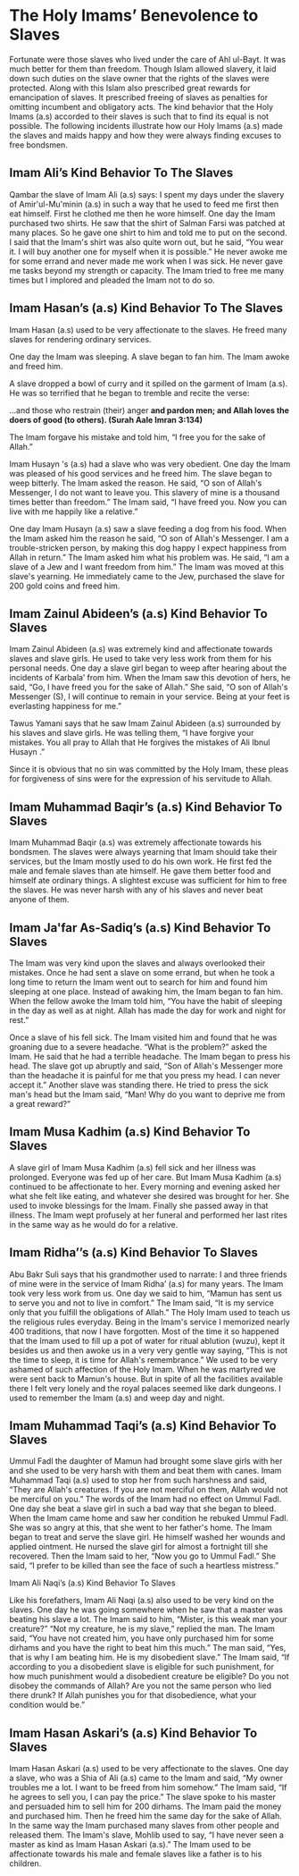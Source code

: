 The Holy Imams’ Benevolence to Slaves
=====================================

Fortunate were those slaves who lived under the care of Ahl ul-Bayt. It
was much better for them than freedom. Though Islam allowed slavery, it
laid down such duties on the slave owner that the rights of the slaves
were protected. Along with this Islam also prescribed great rewards for
emancipation of slaves. It prescribed freeing of slaves as penalties for
omitting incumbent and obligatory acts. The kind behavior that the Holy
Imams (a.s) accorded to their slaves is such that to find its equal is
not possible. The following incidents illustrate how our Holy Imams
(a.s) made the slaves and maids happy and how they were always finding
excuses to free bondsmen.

Imam Ali’s Kind Behavior To The Slaves
--------------------------------------

Qambar the slave of Imam Ali (a.s) says: I spent my days under the
slavery of Amir'ul-Mu'minin (a.s) in such a way that he used to feed me
first then eat himself. First he clothed me then he wore himself. One
day the Imam purchased two shirts. He saw that the shirt of Salman Farsi
was patched at many places. So he gave one shirt to him and told me to
put on the second. I said that the Imam's shirt was also quite worn out,
but he said, “You wear it. I will buy another one for myself when it is
possible.” He never awoke me for some errand and never made me work when
I was sick. He never gave me tasks beyond my strength or capacity. The
Imam tried to free me many times but I implored and pleaded the Imam not
to do so.

Imam Hasan’s (a.s) Kind Behavior To The Slaves
----------------------------------------------

Imam Hasan (a.s) used to be very affectionate to the slaves. He freed
many slaves for rendering ordinary services.

One day the Imam was sleeping. A slave began to fan him. The Imam awoke
and freed him.

A slave dropped a bowl of curry and it spilled on the garment of Imam
(a.s). He was so terrified that he began to tremble and recite the
verse:

…and those who restrain (their) anger **and pardon men; and Allah loves
the doers of good (to others). (Surah Aale Imran 3:134)**

The Imam forgave his mistake and told him, “I free you for the sake of
Allah.”

Imam Husayn 's (a.s) had a slave who was very obedient. One day the Imam
was pleased of his good services and he freed him. The slave began to
weep bitterly. The Imam asked the reason. He said, “O son of Allah's
Messenger, I do not want to leave you. This slavery of mine is a
thousand times better than freedom.” The Imam said, “I have freed you.
Now you can live with me happily like a relative.”

One day Imam Husayn (a.s) saw a slave feeding a dog from his food. When
the Imam asked him the reason he said, “O son of Allah's Messenger. I am
a trouble-stricken person, by making this dog happy I expect happiness
from Allah in return.” The Imam asked him what his problem was. He said,
“I am a slave of a Jew and I want freedom from him.” The Imam was moved
at this slave's yearning. He immediately came to the Jew, purchased the
slave for 200 gold coins and freed him.

Imam Zainul Abideen’s (a.s) Kind Behavior To Slaves
---------------------------------------------------

Imam Zainul Abideen (a.s) was extremely kind and affectionate towards
slaves and slave girls. He used to take very less work from them for his
personal needs. One day a slave girl began to weep after hearing about
the incidents of Karbala’ from him. When the Imam saw this devotion of
hers, he said, “Go, I have freed you for the sake of Allah.” She said,
“O son of Allah's Messenger (S), I will continue to remain in your
service. Being at your feet is everlasting happiness for me.”

Tawus Yamani says that he saw Imam Zainul Abideen (a.s) surrounded by
his slaves and slave girls. He was telling them, “I have forgive your
mistakes. You all pray to Allah that He forgives the mistakes of Ali
Ibnul Husayn .”

Since it is obvious that no sin was committed by the Holy Imam, these
pleas for forgiveness of sins were for the expression of his servitude
to Allah.

Imam Muhammad Baqir’s (a.s) Kind Behavior To Slaves
---------------------------------------------------

Imam Muhammad Baqir (a.s) was extremely affectionate towards his
bondsmen. The slaves were always yearning that Imam should take their
services, but the Imam mostly used to do his own work. He first fed the
male and female slaves than ate himself. He gave them better food and
himself ate ordinary things. A slightest excuse was sufficient for him
to free the slaves. He was never harsh with any of his slaves and never
beat anyone of them.

Imam Ja'far As-Sadiq’s (a.s) Kind Behavior To Slaves
----------------------------------------------------

The Imam was very kind upon the slaves and always overlooked their
mistakes. Once he had sent a slave on some errand, but when he took a
long time to return the Imam went out to search for him and found him
sleeping at one place. Instead of awaking him, the Imam began to fan
him. When the fellow awoke the Imam told him, “You have the habit of
sleeping in the day as well as at night. Allah has made the day for work
and night for rest.”

Once a slave of his fell sick. The Imam visited him and found that he
was groaning due to a severe headache. “What is the problem?” asked the
Imam. He said that he had a terrible headache. The Imam began to press
his head. The slave got up abruptly and said, “Son of Allah's Messenger
more than the headache it is painful for me that you press my head. I
can never accept it.” Another slave was standing there. He tried to
press the sick man's head but the Imam said, “Man! Why do you want to
deprive me from a great reward?”

Imam Musa Kadhim (a.s) Kind Behavior To Slaves
----------------------------------------------

A slave girl of Imam Musa Kadhim (a.s) fell sick and her illness was
prolonged. Everyone was fed up of her care. But Imam Musa Kadhim (a.s)
continued to be affectionate to her. Every morning and evening asked her
what she felt like eating, and whatever she desired was brought for her.
She used to invoke blessings for the Imam. Finally she passed away in
that illness. The Imam wept profusely at her funeral and performed her
last rites in the same way as he would do for a relative.

Imam Ridha’’s (a.s) Kind Behavior To Slaves
-------------------------------------------

Abu Bakr Suli says that his grandmother used to narrate: I and three
friends of mine were in the service of Imam Ridha’ (a.s) for many years.
The Imam took very less work from us. One day we said to him, “Mamun has
sent us to serve you and not to live in comfort.” The Imam said, “It is
my service only that you fulfill the obligations of Allah.” The Holy
Imam used to teach us the religious rules everyday. Being in the Imam's
service I memorized nearly 400 traditions, that now I have forgotten.
Most of the time it so happened that the Imam used to fill up a pot of
water for ritual ablution (wuzu), kept it besides us and then awoke us
in a very very gentle way saying, “This is not the time to sleep, it is
time for Allah's remembrance.” We used to be very ashamed of such
affection of the Holy Imam. When he was martyred we were sent back to
Mamun's house. But in spite of all the facilities available there I felt
very lonely and the royal palaces seemed like dark dungeons. I used to
remember the Imam (a.s) and weep day and night.

Imam Muhammad Taqi’s (a.s) Kind Behavior To Slaves
--------------------------------------------------

Ummul Fadl the daughter of Mamun had brought some slave girls with her
and she used to be very harsh with them and beat them with canes. Imam
Muhammad Taqi (a.s) used to stop her from such harshness and said, “They
are Allah's creatures. If you are not merciful on them, Allah would not
be merciful on you.” The words of the Imam had no effect on Ummul Fadl.
One day she beat a slave girl in such a bad way that she began to bleed.
When the Imam came home and saw her condition he rebuked Ummul Fadl. She
was so angry at this, that she went to her father's home. The Imam began
to treat and serve the slave girl. He himself washed her wounds and
applied ointment. He nursed the slave girl for almost a fortnight till
she recovered. Then the Imam said to her, “Now you go to Ummul Fadl.”
She said, “I prefer to be killed than see the face of such a heartless
mistress.”

Imam Ali Naqi’s (a.s) Kind Behavior To Slaves

Like his forefathers, Imam Ali Naqi (a.s) also used to be very kind on
the slaves. One day he was going somewhere when he saw that a master was
beating his slave a lot. The Imam said to him, “Mister, is this weak man
your creature?” “Not my creature, he is my slave,” replied the man. The
Imam said, “You have not created him, you have only purchased him for
some dirhams and you have the right to beat him this much.” The man
said, “Yes, that is why I am beating him. He is my disobedient slave.”
The Imam said, “If according to you a disobedient slave is eligible for
such punishment, for how much punishment would a disobedient creature be
eligible? Do you not disobey the commands of Allah? Are you not the same
person who lied there drunk? If Allah punishes you for that
disobedience, what your condition would be.”

Imam Hasan Askari’s (a.s) Kind Behavior To Slaves
-------------------------------------------------

Imam Hasan Askari (a.s) used to be very affectionate to the slaves. One
day a slave, who was a Shia of Ali (a.s) came to the Imam and said, “My
owner troubles me a lot. I want to be freed from him somehow.” The Imam
said, “If he agrees to sell you, I can pay the price.” The slave spoke
to his master and persuaded him to sell him for 200 dirhams. The Imam
paid the money and purchased him. Then he freed him the same day for the
sake of Allah. In the same way the Imam purchased many slaves from other
people and released them. The Imam's slave, Mohlib used to say, “I have
never seen a master as kind as Imam Hasan Askari (a.s).” The Imam used
to be affectionate towards his male and female slaves like a father is
to his children.


